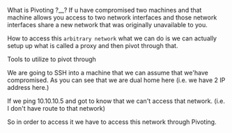 
What is Pivoting ?__?
If u have compromised two machines and that machine allows you access to two network interfaces and those network interfaces share a new network that was originally unavailable to you.


How to access this `arbitrary network` 
what we can do is we can actually setup up what is called a proxy and then pivot through that.

Tools to utilize to pivot through 

We are going to SSH into a machine that we can assume that we'have compromised.
As you can see that we are dual home here (i.e. we have 2 IP address here.)

If we ping 10.10.10.5 and got to know that we can't access that network. (i.e. I don't have route to that network)

So in order to access it we have to access this network through Pivoting.












